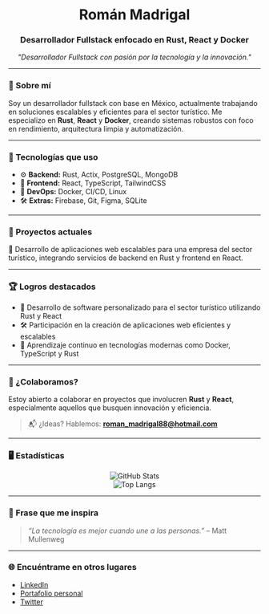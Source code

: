 <h1 align="center">Román Madrigal</h1>
<h3 align="center">Desarrollador Fullstack enfocado en Rust, React y Docker</h3>
<p align="center"><em>"Desarrollador Fullstack con pasión por la tecnología y la innovación."</em></p>

---

### 🚀 Sobre mí

Soy un desarrollador fullstack con base en México, actualmente trabajando en soluciones escalables y eficientes para el sector turístico. Me especializo en **Rust**, **React** y **Docker**, creando sistemas robustos con foco en rendimiento, arquitectura limpia y automatización.

---

### 🧠 Tecnologías que uso

- ⚙️ **Backend:** Rust, Actix, PostgreSQL, MongoDB  
- 🧩 **Frontend:** React, TypeScript, TailwindCSS  
- 🐳 **DevOps:** Docker, CI/CD, Linux  
- 🛠️ **Extras:** Firebase, Git, Figma, SQLite

---

### 📌 Proyectos actuales

🔹 Desarrollo de aplicaciones web escalables para una empresa del sector turístico, integrando servicios de backend en Rust y frontend en React.

---

### 🏆 Logros destacados

   - 💼 Desarrollo de software personalizado para el sector turístico utilizando Rust y React
   - 🛠️ Participación en la creación de aplicaciones web eficientes y escalables
   - 🌱 Aprendizaje continuo en tecnologías modernas como Docker, TypeScript y Rust

---

### 🤝 ¿Colaboramos?

Estoy abierto a colaborar en proyectos que involucren **Rust** y **React**, especialmente aquellos que busquen innovación y eficiencia.  
> 📬 ¿Ideas? Hablemos: **roman_madrigal88@hotmail.com**

---

### 🖥️ Estadísticas

<p align="center">
  <img src="https://github-readme-stats.vercel.app/api?username=roman08&show_icons=true&theme=tokyonight" alt="GitHub Stats" />
  <br/>
  <img src="https://github-readme-stats.vercel.app/api/top-langs/?username=roman08&layout=compact&theme=tokyonight" alt="Top Langs" />
</p>

---

### 🧠 Frase que me inspira

> *“La tecnología es mejor cuando une a las personas.”* – Matt Mullenweg

---

### 🌐 Encuéntrame en otros lugares

- [LinkedIn](https://www.linkedin.com/in/roman08)  
- [Portafolio personal](https://roman08.dev)  
- [Twitter](https://twitter.com/roman08dev)
